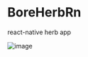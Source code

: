 # BoreHerbRn
react-native herb app

![image](https://github.com/boredream/BoreHerbRn/tree/master/screenshot/azlist.jpg)

